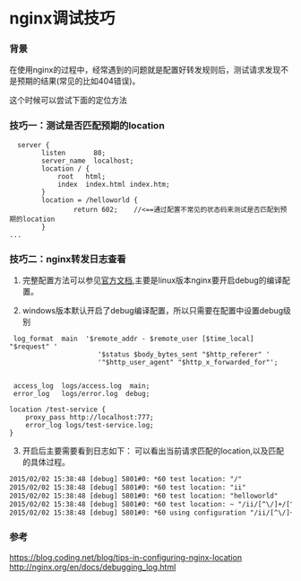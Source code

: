 nginx调试技巧
==

### 背景
在使用nginx的过程中，经常遇到的问题就是配置好转发规则后，测试请求发现不是预期的结果(常见的比如404错误)。  

这个时候可以尝试下面的定位方法

### 技巧一：测试是否匹配预期的location
```nginx
  server {
        listen       80;
        server_name  localhost;
        location / {
            root   html;
            index  index.html index.htm;
        }
        location = /helloworld {
                return 602;    //<==通过配置不常见的状态码来测试是否匹配到预期的location
        }
...
```

### 技巧二：nginx转发日志查看

1. 完整配置方法可以参见[官方文档](http://nginx.org/en/docs/debugging_log.html),主要是linux版本nginx要开启debug的编译配置。

2. windows版本默认开启了debug编译配置，所以只需要在配置中设置debug级别
```nginx
 log_format  main  '$remote_addr - $remote_user [$time_local] "$request" '
                      '$status $body_bytes_sent "$http_referer" '
                      '"$http_user_agent" "$http_x_forwarded_for"';


 access_log  logs/access.log  main;
 error_log   logs/error.log  debug;
```
```nginx
location /test-service {
	proxy_pass http://localhost:777;
	error_log logs/test-service.log;
}
```


3. 开启后主要需要看到日志如下：
可以看出当前请求匹配的location,以及匹配的具体过程。
```txt
2015/02/02 15:38:48 [debug] 5801#0: *60 test location: "/"
2015/02/02 15:38:48 [debug] 5801#0: *60 test location: "ii"
2015/02/02 15:38:48 [debug] 5801#0: *60 test location: "helloworld"
2015/02/02 15:38:48 [debug] 5801#0: *60 test location: ~ "/ii/[^\/]+/[^\/]+"
2015/02/02 15:38:48 [debug] 5801#0: *60 using configuration "/ii/[^\/]+/[^\/]+"
```

### 参考
https://blog.coding.net/blog/tips-in-configuring-nginx-location  
http://nginx.org/en/docs/debugging_log.html  
